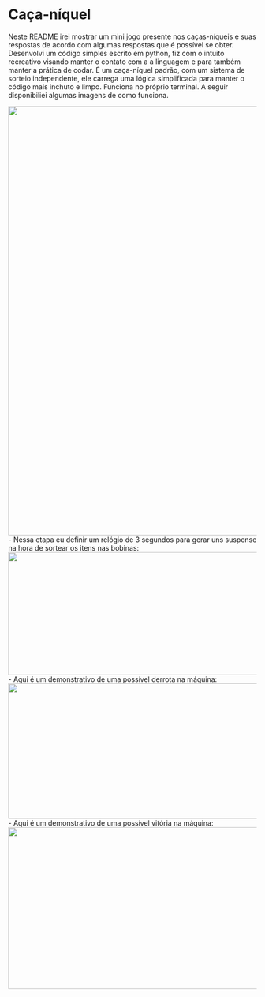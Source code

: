 # Caça-níquel
  Neste README irei mostrar um mini jogo presente nos caças-níqueis e suas respostas de acordo com algumas respostas que é possível se obter. Desenvolvi um código simples escrito em python, fiz com o intuito recreativo visando manter o contato com a a linguagem e para também manter a prática de codar. É um caça-níquel padrão, com um sistema de sorteio independente, ele carrega uma lógica simplificada para manter o código mais inchuto e limpo. Funciona no próprio terminal. A seguir disponibiliei algumas imagens de como funciona.
  
<div align = center>
  <img width="1599" height="869" alt="Screenshot_6" src="https://github.com/user-attachments/assets/fa716149-e123-49fb-b2d4-f74b549dace0" />
</div>
  - Nessa etapa eu definir um relógio de 3 segundos para gerar uns suspense na hora de sortear os itens nas bobinas:
<div align = center>
<img width="1591" height="249" alt="Screenshot_5" src="https://github.com/user-attachments/assets/8e96eb2a-d770-4be9-a4e1-ebb9a4791910" />
</div>
- Aqui é um demonstrativo de uma possível derrota na máquina:
<div align = center>
<img width="1599" height="274" alt="Screenshot_3" src="https://github.com/user-attachments/assets/9f808c7c-e5ad-44e0-b2d9-ccb6cf98d1a1" />
</div>
- Aqui é um demonstrativo de uma possível vitória na máquina:
<div align = center>
<img width="1599" height="328" alt="Screenshot_4" src="https://github.com/user-attachments/assets/a7193086-965e-4026-b582-670f6ef49863" />
</div>
